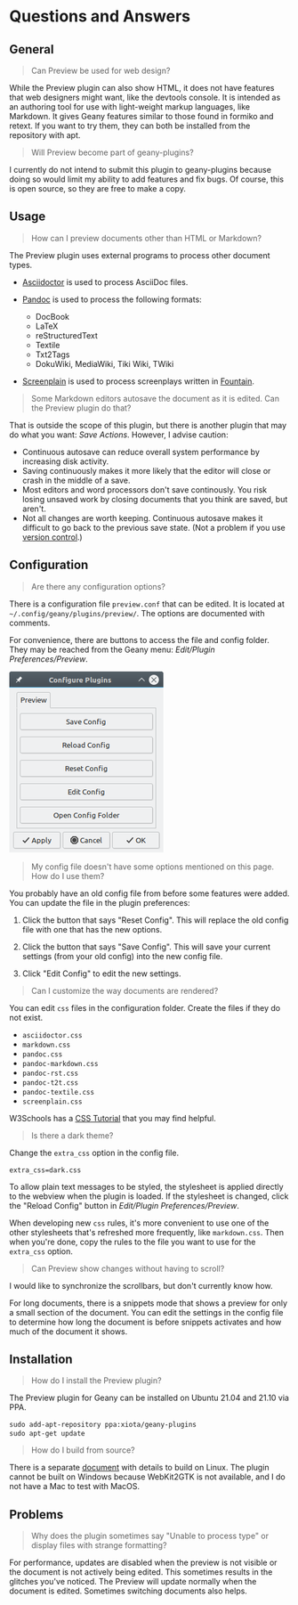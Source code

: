 # Questions and Answers

## General

> Can Preview be used for web design?

While the Preview plugin can also show HTML, it does not have features that web designers might want, like the devtools console. It is intended as an authoring tool for use with light-weight markup languages, like Markdown. It gives Geany features similar to those found in formiko and retext. If you want to try them, they can both be installed from the repository with apt.

> Will Preview become part of geany-plugins?

I currently do not intend to submit this plugin to geany-plugins because doing so would limit my ability to add features and fix bugs. Of course, this is open source, so they are free to make a copy.

## Usage

> How can I preview documents other than HTML or Markdown?

The Preview plugin uses external programs to process other document types.

* [Asciidoctor](https://asciidoctor.org/) is used to process AsciiDoc files.

* [Pandoc](https://pandoc.org/) is used to process the following formats:

  + DocBook
  + LaTeX
  + reStructuredText
  + Textile
  + Txt2Tags
  + DokuWiki, MediaWiki, Tiki Wiki, TWiki

* [Screenplain](https://github.com/vilcans/screenplain) is used to process screenplays written in [Fountain](https://www.fountain.io/).

> Some Markdown editors autosave the document as it is edited.  Can the Preview plugin do that?

That is outside the scope of this plugin, but there is another plugin that may do what you want: *Save Actions*.  However, I advise caution:

* Continuous autosave can reduce overall system performance by increasing disk activity.
* Saving continuously makes it more likely that the editor will close or crash in the middle of a save.
* Most editors and word processors don't save continously.  You risk losing unsaved work by closing documents that you think are saved, but aren't.
* Not all changes are worth keeping.  Continuous autosave makes it difficult to go back to the previous save state.  (Not a problem if you use [version control](https://en.wikipedia.org/wiki/Version_control).)

## Configuration

> Are there any configuration options?

There is a configuration file `preview.conf` that can be edited.  It is located at `~/.config/geany/plugins/preview/`.  The options are documented with comments.

For convenience, there are buttons to access the file and config folder.  They may be reached from the Geany menu: *Edit/Plugin Preferences/Preview*.

![convenience buttons](geany-plugin-preferences.png)

> My config file doesn't have some options mentioned on this page.  How do I use them?

You probably have an old config file from before some features were added.  You can update the file in the plugin preferences:

1. Click the button that says "Reset Config".  This will replace the old config file with one that has the new options.

2. Click the button that says "Save Config".  This will save your current settings (from your old config) into the new config file.

3. Click "Edit Config" to edit the new settings.

> Can I customize the way documents are rendered?

You can edit `css` files in the configuration folder.  Create the files if they do not exist.

* `asciidoctor.css`
* `markdown.css`
* `pandoc.css`
* `pandoc-markdown.css`
* `pandoc-rst.css`
* `pandoc-t2t.css`
* `pandoc-textile.css`
* `screenplain.css`

W3Schools has a [CSS Tutorial](https://www.w3schools.com/css/) that you may find helpful.

> Is there a dark theme?

Change the `extra_css` option in the config file.
```
extra_css=dark.css
```

To allow plain text messages to be styled, the stylesheet is applied directly to the webview when the plugin is loaded.  If the stylesheet is changed, click the "Reload Config" button in *Edit/Plugin Preferences/Preview*.

When developing new `css` rules, it's more convenient to use one of the other stylesheets that's refreshed more frequently, like `markdown.css`. Then when you're done, copy the rules to the file you want to use for the `extra_css` option.

> Can Preview show changes without having to scroll?

I would like to synchronize the scrollbars, but don't currently know how.

For long documents, there is a snippets mode that shows a preview for only a small section of the document. You can edit the settings in the config file to determine how long the document is before snippets activates and how much of the document it shows.

## Installation

> How do I install the Preview plugin?

The Preview plugin for Geany can be installed on Ubuntu 21.04 and 21.10 via PPA.
```
sudo add-apt-repository ppa:xiota/geany-plugins
sudo apt-get update
```

> How do I build from source?

There is a separate [document](Building_and_Installing.md) with details to build on Linux. The plugin cannot be built on Windows because WebKit2GTK is not available, and I do not have a Mac to test with MacOS.

## Problems

> Why does the plugin sometimes say "Unable to process type" or display files with strange formatting?

For performance, updates are disabled when the preview is not visible or the document is not actively being edited.  This sometimes results in the glitches you've noticed.  The Preview will update normally when the document is edited.  Sometimes switching documents also helps.

